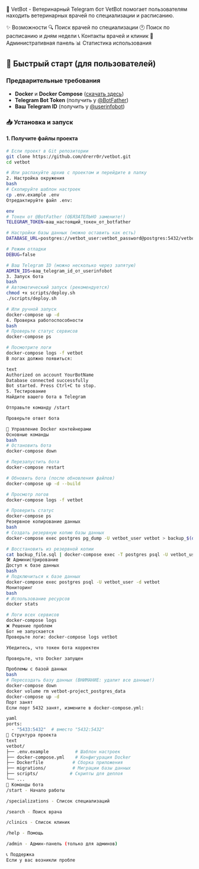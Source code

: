🐾 VetBot - Ветеринарный Telegram бот
VetBot помогает пользователям находить ветеринарных врачей по специализации и расписанию.

✨ Возможности
🔍 Поиск врачей по специализации
🕐 Поиск по расписанию и дням недели
📞 Контакты врачей и клиник
👥 Административная панель
📊 Статистика использования

## 🚀 Быстрый старт (для пользователей)

### Предварительные требования
- **Docker** и **Docker Compose** ([скачать здесь](https://www.docker.com/products/docker-desktop/))
- **Telegram Bot Token** (получить у [@BotFather](https://t.me/BotFather))
- **Ваш Telegram ID** (получить у [@userinfobot](https://t.me/userinfobot))

### 📥 Установка и запуск

#### 1. Получите файлы проекта
```bash
# Если проект в Git репозитории
git clone https://github.com/drerr0r/vetbot.git
cd vetbot

# Или распакуйте архив с проектом и перейдите в папку
2. Настройка окружения
bash
# Скопируйте шаблон настроек
cp .env.example .env
Отредактируйте файл .env:

env
# Токен от @BotFather (ОБЯЗАТЕЛЬНО замените!)
TELEGRAM_TOKEN=ваш_настоящий_токен_от_botfather

# Настройки базы данных (можно оставить как есть)
DATABASE_URL=postgres://vetbot_user:vetbot_password@postgres:5432/vetbot?sslmode=disable

# Режим отладки
DEBUG=false

# Ваш Telegram ID (можно несколько через запятую)
ADMIN_IDS=ваш_telegram_id_от_userinfobot
3. Запуск бота
bash
# Автоматический запуск (рекомендуется)
chmod +x scripts/deploy.sh
./scripts/deploy.sh

# Или ручной запуск
docker-compose up -d
4. Проверка работоспособности
bash
# Проверьте статус сервисов
docker-compose ps

# Посмотрите логи
docker-compose logs -f vetbot
В логах должно появиться:

text
Authorized on account YourBotName
Database connected successfully  
Bot started. Press Ctrl+C to stop.
5. Тестирование
Найдите вашего бота в Telegram

Отправьте команду /start

Проверьте ответ бота

🐳 Управление Docker контейнерами
Основные команды
bash
# Остановить бота
docker-compose down

# Перезапустить бота
docker-compose restart

# Обновить бота (после обновления файлов)
docker-compose up -d --build

# Просмотр логов
docker-compose logs -f vetbot

# Проверить статус
docker-compose ps
Резервное копирование данных
bash
# Создать резервную копию базы данных
docker-compose exec postgres pg_dump -U vetbot_user vetbot > backup_$(date +%Y%m%d_%H%M%S).sql

# Восстановить из резервной копии
cat backup_file.sql | docker-compose exec -T postgres psql -U vetbot_user vetbot
🛠️ Администрирование
Доступ к базе данных
bash
# Подключиться к базе данных
docker-compose exec postgres psql -U vetbot_user -d vetbot
Мониторинг
bash
# Использование ресурсов
docker stats

# Логи всех сервисов
docker-compose logs
❌ Решение проблем
Бот не запускается
Проверьте логи: docker-compose logs vetbot

Убедитесь, что токен бота корректен

Проверьте, что Docker запущен

Проблемы с базой данных
bash
# Пересоздать базу данных (ВНИМАНИЕ: удалит все данные!)
docker-compose down
docker volume rm vetbot-project_postgres_data
docker-compose up -d
Порт занят
Если порт 5432 занят, измените в docker-compose.yml:

yaml
ports:
  - "5433:5432"  # вместо "5432:5432"
📁 Структура проекта
text
vetbot/
├── .env.example          # Шаблон настроек
├── docker-compose.yml    # Конфигурация Docker
├── Dockerfile           # Сборка приложения
├── migrations/          # Миграции базы данных
├── scripts/            # Скрипты для деплоя
└── ...
🤖 Команды бота
/start - Начало работы

/specializations - Список специализаций

/search - Поиск врача

/clinics - Список клиник

/help - Помощь

/admin - Админ-панель (только для админов)

📞 Поддержка
Если у вас возникли пробле